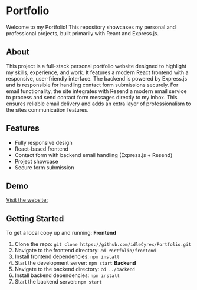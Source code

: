 # Portfolio
Welcome to my Portfolio! This repository showcases my personal and professional projects, built
primarily with React and Express.js.

## About
This project is a full-stack personal portfolio website designed to highlight my skills, experience, and
work. It features a modern React frontend with a responsive, user-friendly interface. The backend is
powered by Express.js and is responsible for handling contact form submissions securely.
For email functionality, the site integrates with Resend a modern email service to process and send
contact form messages directly to my inbox. This ensures reliable email delivery and adds an extra
layer of professionalism to the sites communication features.

## Features
- Fully responsive design
- React-based frontend
- Contact form with backend email handling (Express.js + Resend)
- Project showcase
- Secure form submission

## Demo
 [Visit the website:](https://idlee.xyz)

## Getting Started
To get a local copy up and running:
**Frontend**
1. Clone the repo:
 ```git clone https://github.com/idleCyrex/Portfolio.git```
2. Navigate to the frontend directory:
 ```cd Portfolio/frontend```
3. Install frontend dependencies:
 ```npm install```
4. Start the development server:
 ```npm start```
**Backend**
1. Navigate to the backend directory:
 ```cd ../backend```
2. Install backend dependencies:
 ```npm install```
4. Start the backend server:
 ```npm start```
